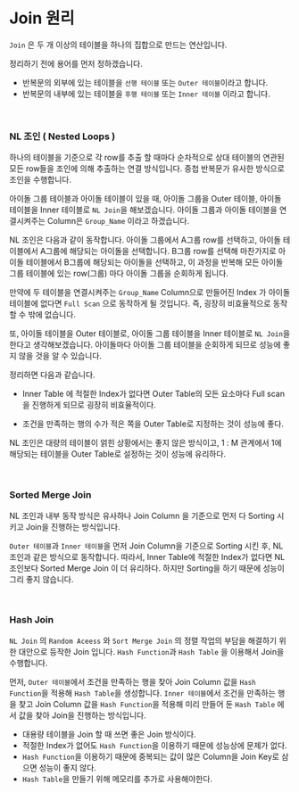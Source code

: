 # Join  원리

 `Join` 은 두 개 이상의 테이블을 하나의 집합으로 만드는 연산입니다.

 정리하기 전에 용어를 먼저 정하겠습니다.

- 반복문의 외부에 있는 테이블을 `선행 테이블` 또는 `Outer 테이블`이라고 합니다.
- 반복문의 내부에 있는 테이블을 `후행 테이블` 또는 `Inner 테이블` 이라고 합니다.

<br>

### NL 조인 ( Nested Loops )

 하나의 테이블을 기준으로 각 row를 추출 할 때마다 순차적으로 상대 테이블의 연관된 모든 row들을 조인에 의해 추출하는 연결 방식입니다. 중첩 반복문가 유사한 방식으로 조인을 수행합니다.

 아이돌 그룹 테이블과 아이돌 테이블이 있을 때, 아이돌 그룹을 Outer 테이블, 아이돌 테이블을 Inner 테이블로 `NL Join`을 해보겠습니다. 아이돌 그룹과 아이돌 테이블을 연결시켜주는 Column은 `Group_Name` 이라고 하겠습니다. 

 NL 조인은 다음과 같이 동작합니다. 아이돌 그룹에서 A그룹 row를 선택하고, 아이돌 테이블에서 A그룹에 해당되는 아이돌을 선택합니다. B그룹 row를 선택해 마찬가지로 아이돌 테이블에서 B그룹에 해당되는 아이돌을 선택하고, 이 과정을 반복해 모든 아이돌 그룹 테이블에 있는 row(그룹) 마다 아이돌 그룹을 순회하게 됩니다.

 만약에 두 테이블을 연결시켜주는 `Group_Name` Column으로 만들어진 Index 가 아이돌테이블에 없다면 `Full Scan` 으로 동작하게 될 것입니다. 즉, 굉장히 비효율적으로 동작할 수 밖에 없습니다.

 또, 아이돌 테이블을 Outer 테이블로, 아이돌 그룹 테이블을 Inner 테이블로 `NL Join`을 한다고 생각해보겠습니다. 아이돌마다 아이돌 그룹 테이블을 순회하게 되므로 성능에 좋지 않을 것을 알 수 있습니다.

 정리하면 다음과 같습니다.

- Inner Table 에 적절한 Index가 없다면 Outer Table의 모든 요소마다 Full scan을 진행하게 되므로 굉장히 비효율적이다.

- 조건을 만족하는 행의 수가 적은 쪽을 Outer Table로 지정하는 것이 성능에 좋다.

 NL 조인은 대량의 테이블이 얽힌 상황에서는 좋지 않은 방식이고, 1 : M 관계에서 1에 해당되는 테이블을 Outer Table로 설정하는 것이 성능에 유리하다.

<br>

### Sorted Merge Join

 NL 조인과 내부 동작 방식은 유사하나 Join Column 을 기준으로 먼저 다 Sorting 시키고 Join을 진행하는 방식입니다.

 `Outer 테이블`과 `Inner 테이블`을 먼저 Join Column을 기준으로 Sorting 시킨 후, NL 조인과 같은 방식으로 동작합니다. 따라서, Inner Table에 적절한 Index가 없다면 NL 조인보다 Sorted Merge Join 이 더 유리하다. 하지만 Sorting을 하기 때문에 성능이 그리 좋지 않습니다.

<br>

### Hash Join

  `NL Join` 의 `Random Aceess` 와 `Sort Merge Join` 의 정렬 작업의 부담을 해결하기 위한 대안으로 등작한 Join 입니다. `Hash Function`과 `Hash Table` 을 이용해서 Join을 수행합니다.

 먼저, `Outer 테이블`에서 조건을 만족하는 행을 찾아 Join Column 값을 `Hash Function`을 적용해 `Hash Table`을 생성합니다. `Inner 테이블`에서 조건을 만족하는 행을 찾고 Join Column 값을 `Hash Function`을 적용해 미리 만들어 둔 `Hash Table` 에서 값을 찾아 Join을 진행하는 방식입니다. 

-  대용량 테이블을 Join 할 때 쓰면 좋은 Join 방식이다.
- 적절한 Index가 없어도 `Hash Function`을 이용하기 때문에 성능상에 문제가 없다.
- `Hash Function`을 이용하기 때문에 중복되는 값이 많은 Column을 Join Key로 삼으면 성능이 좋지 않다.
- `Hash Table`을 만들기 위해 메모리를 추가로 사용해야한다.
